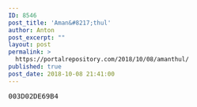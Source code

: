 ```yaml
---
ID: 8546
post_title: 'Aman&#8217;thul'
author: Anton
post_excerpt: ""
layout: post
permalink: >
  https://portalrepository.com/2018/10/08/amanthul/
published: true
post_date: 2018-10-08 21:41:00
---
```

<pre>003D02DE69B4</pre>